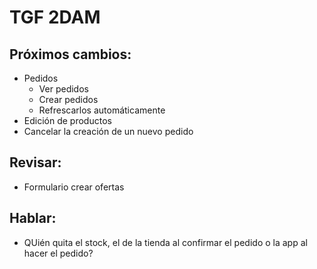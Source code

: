 # TGF 2DAM  
## Próximos cambios:  
- Pedidos
  - Ver pedidos
  - Crear pedidos
  - Refrescarlos automáticamente
- Edición de productos
- Cancelar la creación de un nuevo pedido
 
## Revisar:  
- Formulario crear ofertas

## Hablar:  
- QUién quita el stock, el de la tienda al confirmar el pedido o la app al hacer el pedido?
